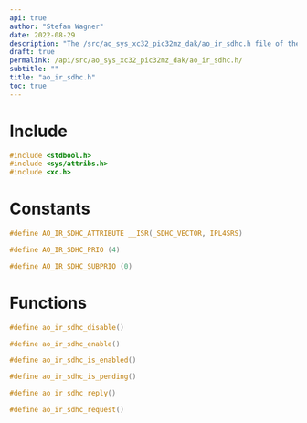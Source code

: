 ```yaml
---
api: true
author: "Stefan Wagner"
date: 2022-08-29
description: "The /src/ao_sys_xc32_pic32mz_dak/ao_ir_sdhc.h file of the ao real-time operating system."
draft: true
permalink: /api/src/ao_sys_xc32_pic32mz_dak/ao_ir_sdhc.h/
subtitle: ""
title: "ao_ir_sdhc.h"
toc: true
---
```


# Include

```c
#include <stdbool.h>
#include <sys/attribs.h>
#include <xc.h>
```

# Constants

```c
#define AO_IR_SDHC_ATTRIBUTE __ISR(_SDHC_VECTOR, IPL4SRS)
```

```c
#define AO_IR_SDHC_PRIO (4)
```

```c
#define AO_IR_SDHC_SUBPRIO (0)
```

# Functions

```c
#define ao_ir_sdhc_disable()
```

```c
#define ao_ir_sdhc_enable()
```

```c
#define ao_ir_sdhc_is_enabled()
```

```c
#define ao_ir_sdhc_is_pending()
```

```c
#define ao_ir_sdhc_reply()
```

```c
#define ao_ir_sdhc_request()
```


